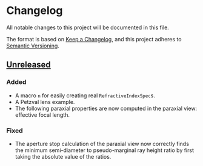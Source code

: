 # Changelog

All notable changes to this project will be documented in this file.

The format is based on [Keep a Changelog](https://keepachangelog.com/en/1.1.0/),
and this project adheres to [Semantic Versioning](https://semver.org/spec/v2.0.0.html).

## [Unreleased]

### Added

- A macro `n` for easily creating real `RefractiveIndexSpec`s.
- A Petzval lens example.
- The following paraxial properties are now computed in the paraxial view: effective focal length.

### Fixed

- The aperture stop calculation of the paraxial view now correctly finds the minimum semi-diameter to pseudo-marginal ray height ratio by first taking the absolute value of the ratios. 

[Unreleased]: https://github.com/kmdouglass/cherry/compare/v0.1.0...HEAD
[0.1.0]: https://github.com/kmdouglass/cherry/releases/tag/v0.1.0
